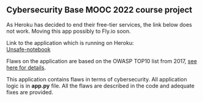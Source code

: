 ## Cybersecurity Base MOOC 2022 course project  

As Heroku has decided to end their free-tier services, the link below does not work. Moving this app possibly to Fly.io soon.  

Link to the application which is running on Heroku:  
[Unsafe-notebook](https://unsafe-notebook.herokuapp.com/index)  

Flaws on the application are based on the OWASP TOP10 list from 2017, [see here for details](https://owasp.org/www-project-top-ten/2017/Top_10.html).

This application contains flaws in terms of cybersecurity. All application logic is in **app.py** file. All the flaws are described in the code and adequate fixes are provided.
